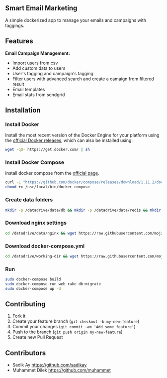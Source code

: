 ## Smart Email Marketing

A simple dockerized app to manage your emails and campaigns with taggings.

## Features

**Email Campaign Management:**

* Import users from csv
* Add custom data to users
* User's tagging and campaign's tagging
* Filter users with advanced search and create a camaign from filtered result
* Email templates
* Email stats from sendgrid
  
## Installation

### Install Docker
Install the most recent version of the Docker Engine for your platform using the [official Docker releases](http://docs.docker.com/engine/installation/), which can also be installed using:

```bash
wget -qO- https://get.docker.com/ | sh
```

### Install Docker Compose
Install docker compose from the [official page](https://docs.docker.com/compose/install/).    

```bash
curl -L "https://github.com/docker/compose/releases/download/1.11.2/docker-compose-$(uname -s)-$(uname -m)" -o /usr/local/bin/docker-compose
chmod +x /usr/local/bin/docker-compose
```


### Create data folders
```bash
mkdir -p /datadrive/data/db && mkdir -p /datadrive/data/redis && mkdir -p /datadrive/data/nginx && mkdir -p /datadrive/working-dir 
```

### Download nginx settings
```bash
cd /datadrive/data/nginx && wget https://raw.githubusercontent.com/mojilala/smart-emailing/master/nginx/my_proxy.conf
```

### Download docker-compose.yml
```bash
cd /datadrive/working-dir && wget https://raw.githubusercontent.com/mojilala/smart-emailing/master/docker-compose.yml
```

### Run

```bash
sudo docker-compose build
sudo docker-compose run web rake db:migrate
sudo docker-compose up -d
```

## Contributing

1. Fork it
2. Create your feature branch (`git checkout -b my-new-feature`)
3. Commit your changes (`git commit -am 'Add some feature'`)
4. Push to the branch (`git push origin my-new-feature`)
5. Create new Pull Request

## Contributors

* Sadik Ay https://github.com/sadikay
* Muhammet Dilek https://github.com/muhammet

